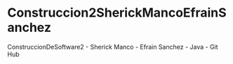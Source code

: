 # Construccion2SherickMancoEfrainSanchez
ConstruccionDeSoftware2 - Sherick Manco - Efrain Sanchez - Java - Git Hub

